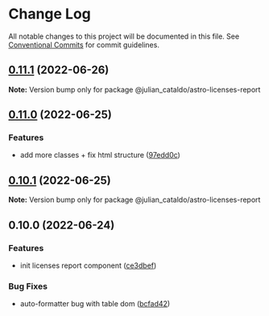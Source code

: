 # Change Log

All notable changes to this project will be documented in this file.
See [Conventional Commits](https://conventionalcommits.org) for commit guidelines.

## [0.11.1](https://github.com/JulianCataldo/astro/compare/@julian_cataldo/astro-licenses-report@0.11.0...@julian_cataldo/astro-licenses-report@0.11.1) (2022-06-26)

**Note:** Version bump only for package @julian_cataldo/astro-licenses-report





## [0.11.0](https://github.com/JulianCataldo/astro/compare/@julian_cataldo/astro-licenses-report@0.10.1...@julian_cataldo/astro-licenses-report@0.11.0) (2022-06-25)


### Features

* add more classes + fix html structure ([97edd0c](https://github.com/JulianCataldo/astro/commit/97edd0c8fff9510a60d121e34c9d91f84deaf6bc))



## [0.10.1](https://github.com/JulianCataldo/astro/compare/@julian_cataldo/astro-licenses-report@0.10.0...@julian_cataldo/astro-licenses-report@0.10.1) (2022-06-25)

**Note:** Version bump only for package @julian_cataldo/astro-licenses-report





## 0.10.0 (2022-06-24)


### Features

* init licenses report component ([ce3dbef](https://github.com/JulianCataldo/astro/commit/ce3dbefe5ebffbb100f8b91df024b950ae226bdf))


### Bug Fixes

* auto-formatter bug with table dom ([bcfad42](https://github.com/JulianCataldo/astro/commit/bcfad42b30b5d25a6bc05e1ae84eef877926125b))
